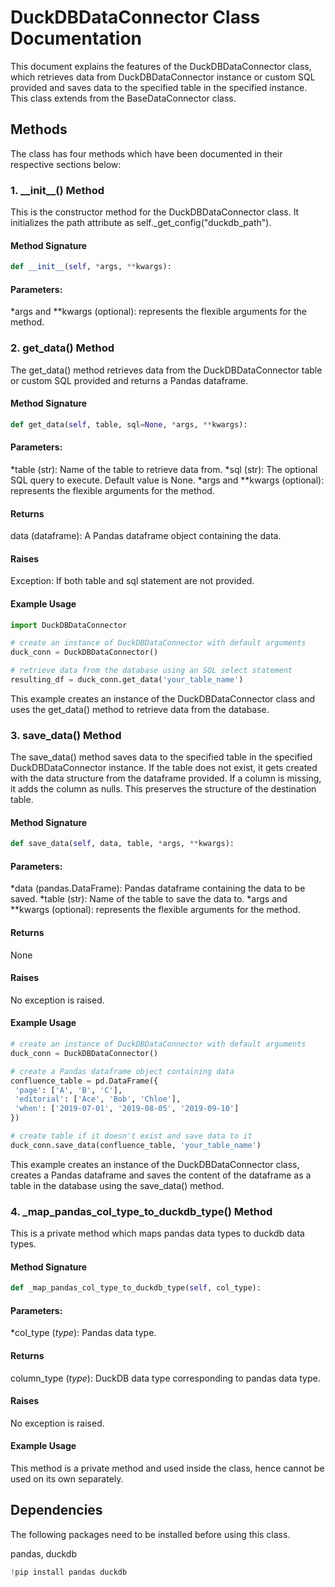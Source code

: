 # **DuckDBDataConnector Class Documentation**

This document explains the features of the DuckDBDataConnector class, which retrieves data from DuckDBDataConnector instance or custom SQL provided and saves data to the specified table in the specified instance. This class extends from the BaseDataConnector class.

## **Methods**
The class has four methods which have been documented in their respective sections below:

### **1. \_\_init\_\_() Method**

This is the constructor method for the DuckDBDataConnector class. It initializes the path attribute as self._get_config("duckdb_path").


#### Method Signature 
```python 
def __init__(self, *args, **kwargs):
```

#### Parameters:
*args and **kwargs (optional): represents the flexible arguments for the method.


### **2. get_data() Method**

The get_data() method retrieves data from the DuckDBDataConnector table or custom SQL provided and returns a Pandas dataframe. 

#### Method Signature 
```python 
def get_data(self, table, sql=None, *args, **kwargs):
```

#### Parameters:
*table (str): Name of the table to retrieve data from.
*sql (str): The optional SQL query to execute. Default value is None.
*args and **kwargs (optional): represents the flexible arguments for the method.

#### Returns
data (dataframe): A Pandas dataframe object containing the data.

#### Raises
Exception: If both table and sql statement are not provided.


#### Example Usage

```python
import DuckDBDataConnector

# create an instance of DuckDBDataConnector with default arguments
duck_conn = DuckDBDataConnector()

# retrieve data from the database using an SQL select statement
resulting_df = duck_conn.get_data('your_table_name')
```

This example creates an instance of the DuckDBDataConnector class and uses the get_data() method to retrieve data from the database. 

### **3. save_data() Method**

The save_data() method saves data to the specified table in the specified DuckDBDataConnector instance. If the table does not exist, it gets created with the data structure from the dataframe provided. If a column is missing, it adds the column as nulls. This preserves the structure of the destination table.

#### Method Signature 
```python 
def save_data(self, data, table, *args, **kwargs):
```

#### Parameters:
*data (pandas.DataFrame): Pandas dataframe containing the data to be saved.
*table (str): Name of the table to save the data to.
*args and **kwargs (optional): represents the flexible arguments for the method.

#### Returns
None

#### Raises
No exception is raised.

#### Example Usage

```python
# create an instance of DuckDBDataConnector with default arguments
duck_conn = DuckDBDataConnector()

# create a Pandas dataframe object containing data
confluence_table = pd.DataFrame({
 'page': ['A', 'B', 'C'],
 'editorial': ['Ace', 'Bob', 'Chloe'],
 'when': ['2019-07-01', '2019-08-05', '2019-09-10']
})

# create table if it doesn't exist and save data to it
duck_conn.save_data(confluence_table, 'your_table_name')
```

This example creates an instance of the DuckDBDataConnector class, creates a Pandas dataframe and saves the content of the dataframe as a table in the database using the save_data() method.

### **4. \_map_pandas_col_type_to_duckdb_type() Method**

This is a private method which maps pandas data types to duckdb data types.

#### Method Signature 
```python 
def _map_pandas_col_type_to_duckdb_type(self, col_type):
```

#### Parameters:
*col_type (_type_): Pandas data type.

#### Returns
column_type (_type_): DuckDB data type corresponding to pandas data type.

#### Raises
No exception is raised.


#### Example Usage

This method is a private method and used inside the class, hence cannot be used on its own separately.

## **Dependencies**

The following packages need to be installed before using this class.

pandas, duckdb

```python 
!pip install pandas duckdb
```